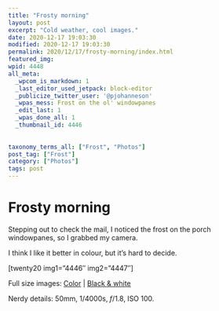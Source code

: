 ```yaml
---
title: "Frosty morning"
layout: post
excerpt: "Cold weather, cool images."
date: 2020-12-17 19:03:30
modified: 2020-12-17 19:03:30
permalink: 2020/12/17/frosty-morning/index.html
featured_img: 
wpid: 4448
all_meta: 
  _wpcom_is_markdown: 1
  _last_editor_used_jetpack: block-editor
  _publicize_twitter_user: '@pjohanneson'
  _wpas_mess: Frost on the ol' windowpanes
  _edit_last: 1
  _wpas_done_all: 1
  _thumbnail_id: 4446
  
  
taxonomy_terms_all: ["Frost", "Photos"]
post_tag: ["Frost"]
category: ["Photos"]
tags: post
---
```


# Frosty morning

Stepping out to check the mail, I noticed the frost on the porch windowpanes, so I grabbed my camera.

I think I like it better in colour, but it’s hard to decide.

\[twenty20 img1=”4446″ img2=”4447″\]

Full size images: [Color](https://patrickjohanneson.com/wp-content/uploads/2020/12/IMG_8928-2000.jpg) | [Black &amp; white](https://patrickjohanneson.com/wp-content/uploads/2020/12/IMG_8928-2000-bw.jpg)

Nerdy details: 50mm, 1/4000s, *f*/1.8, ISO 100.